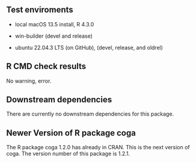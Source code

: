 ## Test enviroments

* local macOS 13.5 install, R 4.3.0

* win-builder (devel and release)

* ubuntu 22.04.3 LTS (on GitHub), (devel, release, and oldrel)


## R CMD check results

No warning, error.


## Downstream dependencies

There are currently no downstream dependencies for this package.


## Newer Version of R package coga

The R package coga 1.2.0 has already in CRAN. This is the next version of coga. The version number of this package is 1.2.1.
